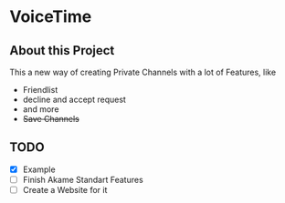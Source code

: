 # VoiceTime

## About this Project

This a new way of creating Private Channels with a lot of Features, like

- Friendlist
- decline and accept request
- and more
- ~~Save Channels~~

## TODO
- [x] Example
- [ ] Finish Akame Standart Features
- [ ] Create a Website for it
